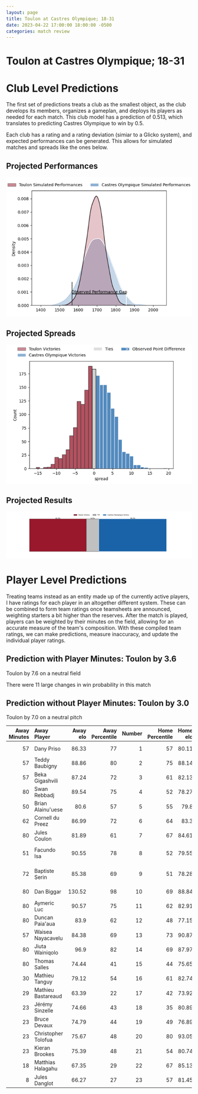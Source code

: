 ```yaml
---  
layout: page  
title: Toulon at Castres Olympique; 18-31  
date: 2023-04-22 17:00:00 18:00:00 -0500  
categories: match review  
---
```

# Toulon at Castres Olympique; 18-31

# Club Level Predictions


The first set of predictions treats a club as the smallest object, as the club develops its members, organizes a gameplan, and deploys its players as needed for each match. This club model has a prediction of 0.513, which translates to predicting Castres Olympique to win by 0.5.

Each club has a rating and a rating deviation (simiar to a Glicko system), and expected performances can be generated. This allows for simulated matches and spreads like the ones below.
## Projected Performances


![Projected Performances](plots/performances_2023-04-22-CastresOlympique-Toulon.png)
## Projected Spreads


![Projected Spreads](plots/spreads_2023-04-22-CastresOlympique-Toulon.png)
## Projected Results


![Projected Results](plots/resultbar_2023-04-22-CastresOlympique-Toulon.png)
# Player Level Predictions


Treating teams instead as an entity made up of the currently active players, I have ratings for each player in an altogether different system. These can be combined to form team ratings once teamsheets are announced, weighting starters a bit higher than the reserves. After the match is played, players can be weighted by their minutes on the field, allowing for an accurate measure of the team's composition. With these compiled team ratings, we can make predictions, measure inaccuracy, and update the individual player ratings.
## Prediction with Player Minutes: Toulon by 3.6


Toulon by 7.6 on a neutral field

There were 11 large changes in win probability in this match
## Prediction without Player Minutes: Toulon by 3.0


Toulon by 7.0 on a neutral pitch



|   Away Minutes | Away Player         |   Away elo |   Away Percentile |   Number |   Home Percentile |   Home elo | Home Player            |   Home Minutes |
|---------------:|:--------------------|-----------:|------------------:|---------:|------------------:|-----------:|:-----------------------|---------------:|
|             57 | Dany Priso          |      86.33 |                77 |        1 |                57 |      80.11 | Quentin Walcker        |             57 |
|             57 | Teddy Baubigny      |      88.86 |                80 |        2 |                75 |      88.14 | Gaëtan Barlot          |              2 |
|             57 | Beka Gigashvili     |      87.24 |                72 |        3 |                61 |      82.13 | Wilfried Hounkpatin    |              8 |
|             80 | Swan Rebbadj        |      89.54 |                75 |        4 |                52 |      78.27 | Leone Nakarawa         |             57 |
|             50 | Brian Alainu'uese   |      80.6  |                57 |        5 |                55 |      79.8  | Thomas Staniforth      |             80 |
|             62 | Cornell du Preez    |      86.99 |                72 |        6 |                64 |      83.3  | Baptiste Delaporte     |             80 |
|             80 | Jules Coulon        |      81.89 |                61 |        7 |                67 |      84.61 | Tyler Ardron           |             80 |
|             51 | Facundo Isa         |      90.55 |                78 |        8 |                52 |      79.55 | Teariki Ben-Nicholas   |             57 |
|             72 | Baptiste Serin      |      85.38 |                69 |        9 |                51 |      78.28 | Santiago Arata Perrone |             63 |
|             80 | Dan Biggar          |     130.52 |                98 |       10 |                69 |      88.84 | Benjamin Urdapilleta   |             80 |
|             80 | Aymeric Luc         |      90.57 |                75 |       11 |                62 |      82.91 | Filipo Nakosi          |             80 |
|             80 | Duncan Paia'aua     |      83.9  |                62 |       12 |                48 |      77.15 | Vilimoni Botitu        |             58 |
|             57 | Waisea Nayacavelu   |      84.38 |                69 |       13 |                73 |      90.87 | Adrien Seguret         |             80 |
|             80 | Jiuta Wainiqolo     |      96.9  |                82 |       14 |                69 |      87.97 | Geoffrey Palis         |             80 |
|             80 | Thomas Salles       |      74.44 |                41 |       15 |                44 |      75.65 | Julien Dumora          |             62 |
|             30 | Mathieu Tanguy      |      79.12 |                54 |       16 |                61 |      82.74 | Brice Humbert          |             78 |
|             29 | Mathieu Bastareaud  |      63.39 |                22 |       17 |                42 |      73.92 | Aurélien Azar          |             72 |
|             23 | Jérémy Sinzelle     |      74.66 |                43 |       18 |                35 |      80.89 | Antoine Tichit         |             23 |
|             23 | Bruce Devaux        |      74.79 |                44 |       19 |                49 |      76.89 | Ryno Pieterse          |             23 |
|             23 | Christopher Tolofua |      75.67 |                48 |       20 |                80 |      93.05 | Baptiste Cope          |             23 |
|             23 | Kieran Brookes      |      75.39 |                48 |       21 |                54 |      80.74 | Adrea Cocagi           |             22 |
|             18 | Matthias Halagahu   |      67.35 |                29 |       22 |                67 |      85.13 | Josaia Raisuqe         |             18 |
|              8 | Jules Danglot       |      66.27 |                27 |       23 |                57 |      81.45 | Jeremy Fernandez       |             17 |

